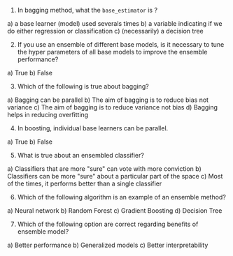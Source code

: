 1. In bagging method, what the `base_estimator` is ?

a) a base learner (model) used severals times
b) a variable indicating if we do either regression or classification
c) (necessarily) a decision tree


2. If you use an ensemble of different base models, is it necessary to tune the hyper parameters of all base models to improve the ensemble performance?

a) True
b) False


3. Which of the following is true about bagging?

a) Bagging can be parallel
b) The aim of bagging is to reduce bias not variance
c) The aim of bagging is to reduce variance not bias
d) Bagging helps in reducing overfitting


4. In boosting, individual base learners can be parallel.

a) True
b) False


5. What is true about an ensembled classifier?

a) Classifiers that are more "sure" can vote with more conviction
b) Classifiers can be more "sure" about a particular part of the space
c) Most of the times, it performs better than a single classifier


6. Which of the following algorithm is an example of an ensemble method?

a) Neural network
b) Random Forest
c) Gradient Boosting
d) Decision Tree

7. Which of the following option are correct regarding benefits of ensemble model?

a) Better performance
b) Generalized models
c) Better interpretability
